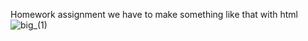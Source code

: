 
Homework assignment
we have to make something like that with html
![big_(1)](https://user-images.githubusercontent.com/100797221/224400910-44a9056c-dec6-4b53-896b-82f9a7123a42.jpg)
